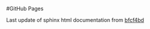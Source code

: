 #GitHub Pages

Last update of sphinx html documentation from [bfcf4bd](https://github.com/dprada/openpharmacophore/tree/bfcf4bdafd586b27a48fd5d1f13614707b5e55a8)
